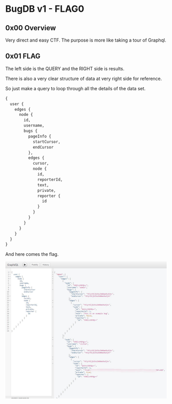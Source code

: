 # BugDB v1 - FLAG0

## 0x00 Overview

Very direct and easy CTF. The purpose is more like taking a tour of Graphql.

## 0x01 FLAG

The left side is the QUERY and the RIGHT side is results.

There is also a very clear structure of data at very right side for reference.

So just make a query to loop through all the details of the data set.

```graphql
{
  user {
    edges {
      node {
        id,
        username,
        bugs {
          pageInfo {
            startCursor,
            endCursor
          },
          edges {
            cursor,
            node {
              id,
              reporterId,
              text,
              private,
              reporter {
                id
              }
            }
          }
        }
      }
    }
  }
}
```

And here comes the flag.

![](./imgs/flag.jpg)